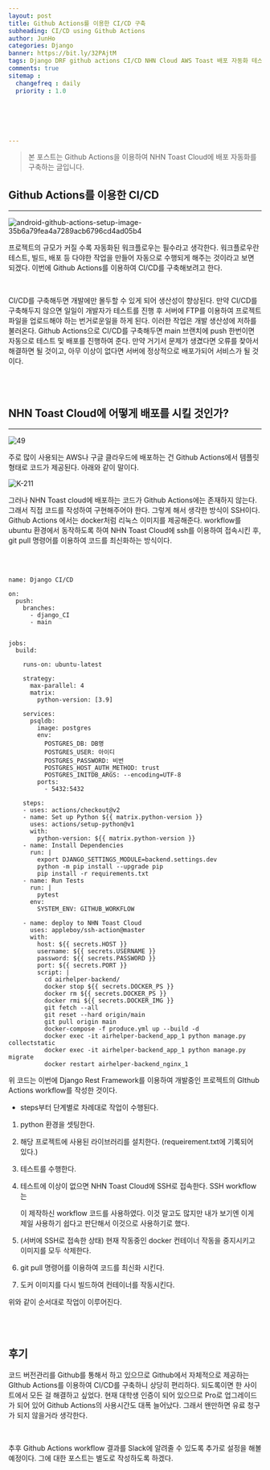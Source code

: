 ```yaml
---
layout: post
title: Github Actions를 이용한 CI/CD 구축
subheading: CI/CD using Github Actions
author: JunHo
categories: Django
banner: https://bit.ly/32PAjtM
tags: Django DRF github actions CI/CD NHN Cloud AWS Toast 배포 자동화 테스트
comments: true
sitemap :
  changefreq : daily
  priority : 1.0






---
```






>  본 포스트는 Github Actions을 이용하여 NHN Toast Cloud에 배포 자동화를 구축하는 글입니다.  



## Github Actions를 이용한 CI/CD

---

![android-github-actions-setup-image-35b6a79fea4a7289acb6796cd4ad05b4](https://user-images.githubusercontent.com/38898759/124635939-f6c41780-dec2-11eb-8ffd-dadcf32a5f6f.png)

프로젝트의 규모가 커질 수록 자동화된 워크플로우는 필수라고 생각한다. 워크플로우란 테스트, 빌드, 배포 등 다야한 작업을 만들어 자동으로 수행되게 해주는 것이라고 보면 되겠다. 이번에 Github Actions를 이용하여 CI/CD를 구축해보려고 한다. 

<br>

CI/CD를 구축해두면 개발에만 몰두할 수 있게 되어 생산성이 향상된다. 만약 CI/CD를 구축해두지 않으면 일일이 개발자가 테스트를 진행 후 서버에 FTP를 이용하여 프로젝트 파일을 업로드해야 하는 번거로운일을 하게 된다. 이러한 작업은 개발 생산성에 저하를 불러온다. Github Actions으로 CI/CD를 구축해두면 main 브랜치에 push 한번이면 자동으로 테스트 및 배포를 진행하여 준다. 만약 거기서 문제가 생겼다면 오류를 찾아서 해결하면 될 것이고, 아무 이상이 없다면 서버에 정상적으로 배포가되어 서비스가 될 것이다.

<br><br>

## NHN Toast Cloud에 어떻게 배포를 시킬 것인가?

---

![49](https://user-images.githubusercontent.com/38898759/124637561-dbf2a280-dec4-11eb-8343-54bb6adb3975.jpg)

주로 많이 사용되는 AWS나 구글 클라우드에 배포하는 건 Github Actions에서 템플릿 형태로 코드가 제공된다. 아래와 같이 말이다.

![K-211](https://user-images.githubusercontent.com/38898759/124637942-558a9080-dec5-11eb-80de-daf553959885.png)

 그러나 NHN Toast cloud에 배포하는 코드가 Github Actions에는 존재하지 않는다.  그래서 직접 코드를 작성하여 구현해주어야 한다. 그렇게 해서 생각한 방식이 SSH이다. Github Actions 에서는 docker처럼 리눅스 이미지를 제공해준다. workflow를 ubuntu 환경에서 동작하도록 하여 NHN Toast Cloud에 ssh를 이용하여 접속시킨 후, git pull 명령어를 이용하여 코드를 최신화하는 방식이다.



<br>

<br>

```
name: Django CI/CD

on:
  push:
    branches:
      - django_CI
      - main


jobs:
  build:

    runs-on: ubuntu-latest

    strategy:
      max-parallel: 4
      matrix:
        python-version: [3.9]

    services:
      psqldb:
        image: postgres
        env:
          POSTGRES_DB: DB명
          POSTGRES_USER: 아이디
          POSTGRES_PASSWORD: 비번
          POSTGRES_HOST_AUTH_METHOD: trust
          POSTGRES_INITDB_ARGS: --encoding=UTF-8
        ports:
          - 5432:5432

    steps:
    - uses: actions/checkout@v2
    - name: Set up Python ${{ matrix.python-version }}
      uses: actions/setup-python@v1
      with:
        python-version: ${{ matrix.python-version }}
    - name: Install Dependencies
      run: |
        export DJANGO_SETTINGS_MODULE=backend.settings.dev
        python -m pip install --upgrade pip
        pip install -r requirements.txt
    - name: Run Tests
      run: |
        pytest
      env:
        SYSTEM_ENV: GITHUB_WORKFLOW

    - name: deploy to NHN Toast Cloud
      uses: appleboy/ssh-action@master
      with:
        host: ${{ secrets.HOST }}
        username: ${{ secrets.USERNAME }}
        password: ${{ secrets.PASSWORD }}
        port: ${{ secrets.PORT }}
        script: |
          cd airhelper-backend/
          docker stop ${{ secrets.DOCKER_PS }}
          docker rm ${{ secrets.DOCKER_PS }}
          docker rmi ${{ secrets.DOCKER_IMG }}
          git fetch --all
          git reset --hard origin/main
          git pull origin main
          docker-compose -f produce.yml up --build -d
          docker exec -it airhelper-backend_app_1 python manage.py collectstatic
          docker exec -it airhelper-backend_app_1 python manage.py migrate
          docker restart airhelper-backend_nginx_1
```

위 코드는 이번에 Django Rest Framework를 이용하여 개발중인 프로젝트의 GIthub Actions workflow를 작성한 것이다.

* steps부터 단계별로 차례대로 작업이 수행된다.

1. python 환경을 셋팅한다.

2. 해당 프로젝트에 사용된 라이브러리를 설치한다. (requeirement.txt에 기록되어 있다.)

3. 테스트를 수행한다.

4. 테스트에 이상이 없으면 NHN Toast Cloud에 SSH로 접속한다. SSH workflow는 

   [appleboy님]: https://github.com/appleboy/ssh-action

   이 제작하신 workflow 코드를 사용하였다. 이것 말고도 많지만 내가 보기엔 이게 제일 사용하기 쉽다고 판단해서 이것으로 사용하기로 했다.

5. (서버에 SSH로 접속한 상태) 현재 작동중인 docker 컨테이너 작동을 중지시키고 이미지를 모두 삭제한다.

6. git pull 명령어를 이용하여 코드를 최신화 시킨다.

7. 도커 이미지를 다시 빌드하여 컨테이너를 작동시킨다.

위와 같이 순서대로 작업이 이루어진다.



<br><br>

## 후기

코드 버전관리를 Github를 통해서 하고 있으므로 Github에서 자체적으로 제공하는 GIthub Actions를 이용하여 CI/CD를 구축하니 상당히 편리하다. 되도록이면 한 사이트에서 모든 걸 해결하고 싶었다. 현재 대학생 인증이 되어 있으므로 Pro로 업그레이드가 되어 있어 Github Actions의 사용시간도 대폭 늘어났다. 그래서 왠만하면 유료 청구가 되지 않을거라 생각한다. 

<br>

추후 Github Actions workflow 결과를 Slack에 알려줄 수 있도록 추가로 설정을 해볼 예정이다. 그에 대한 포스트는 별도로 작성하도록 하겠다.